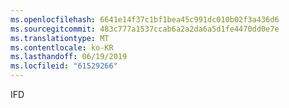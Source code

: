 ```yaml
---
ms.openlocfilehash: 6641e14f37c1bf1bea45c991dc010b02f3a436d6
ms.sourcegitcommit: 483c777a1537ccab6a2a2da6a5d1fe4470dd0e7e
ms.translationtype: MT
ms.contentlocale: ko-KR
ms.lasthandoff: 06/19/2019
ms.locfileid: "61529266"
---
```

IFD